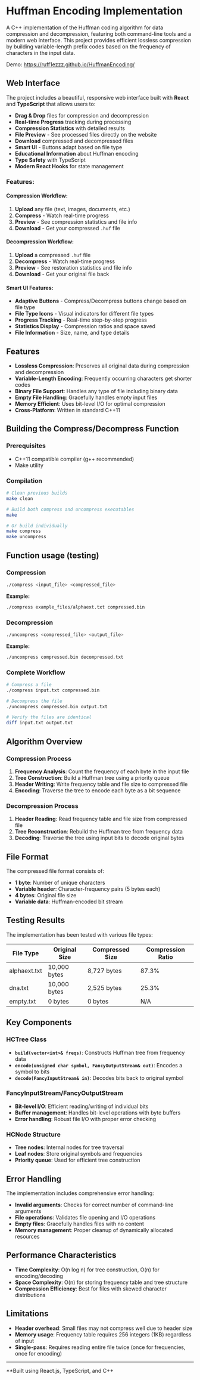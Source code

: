 # Huffman Encoding Implementation

A C++ implementation of the Huffman coding algorithm for data compression and decompression, featuring both command-line tools and a modern web interface. This project provides efficient lossless compression by building variable-length prefix codes based on the frequency of characters in the input data.

Demo: https://ruff1ezzz.github.io/HuffmanEncoding/

## Web Interface

The project includes a beautiful, responsive web interface built with **React** and **TypeScript** that allows users to:
- **Drag & Drop** files for compression and decompression
- **Real-time Progress** tracking during processing
- **Compression Statistics** with detailed results
- **File Preview** - See processed files directly on the website
- **Download** compressed and decompressed files
- **Smart UI** - Buttons adapt based on file type
- **Educational Information** about Huffman encoding
- **Type Safety** with TypeScript
- **Modern React Hooks** for state management

### Features:

#### **Compression Workflow:**
1. **Upload** any file (text, images, documents, etc.)
2. **Compress** - Watch real-time progress
3. **Preview** - See compression statistics and file info
4. **Download** - Get your compressed `.huf` file

#### **Decompression Workflow:**
1. **Upload** a compressed `.huf` file
2. **Decompress** - Watch real-time progress
3. **Preview** - See restoration statistics and file info
4. **Download** - Get your original file back

#### **Smart UI Features:**
- **Adaptive Buttons** - Compress/Decompress buttons change based on file type
- **File Type Icons** - Visual indicators for different file types
- **Progress Tracking** - Real-time step-by-step progress
- **Statistics Display** - Compression ratios and space saved
- **File Information** - Size, name, and type details

## Features

- **Lossless Compression**: Preserves all original data during compression and decompression
- **Variable-Length Encoding**: Frequently occurring characters get shorter codes
- **Binary File Support**: Handles any type of file including binary data
- **Empty File Handling**: Gracefully handles empty input files
- **Memory Efficient**: Uses bit-level I/O for optimal compression
- **Cross-Platform**: Written in standard C++11

## Building the Compress/Decompress Function

### Prerequisites
- C++11 compatible compiler (g++ recommended)
- Make utility

### Compilation
```bash
# Clean previous builds
make clean

# Build both compress and uncompress executables
make

# Or build individually
make compress
make uncompress
```

## Function usage (testing)

### Compression
```bash
./compress <input_file> <compressed_file>
```

**Example:**
```bash
./compress example_files/alphaext.txt compressed.bin
```

### Decompression
```bash
./uncompress <compressed_file> <output_file>
```

**Example:**
```bash
./uncompress compressed.bin decompressed.txt
```

### Complete Workflow
```bash
# Compress a file
./compress input.txt compressed.bin

# Decompress the file
./uncompress compressed.bin output.txt

# Verify the files are identical
diff input.txt output.txt
```

## Algorithm Overview

### Compression Process
1. **Frequency Analysis**: Count the frequency of each byte in the input file
2. **Tree Construction**: Build a Huffman tree using a priority queue
3. **Header Writing**: Write frequency table and file size to compressed file
4. **Encoding**: Traverse the tree to encode each byte as a bit sequence

### Decompression Process
1. **Header Reading**: Read frequency table and file size from compressed file
2. **Tree Reconstruction**: Rebuild the Huffman tree from frequency data
3. **Decoding**: Traverse the tree using input bits to decode original bytes

## File Format

The compressed file format consists of:
- **1 byte**: Number of unique characters
- **Variable header**: Character-frequency pairs (5 bytes each)
- **4 bytes**: Original file size
- **Variable data**: Huffman-encoded bit stream

## Testing Results

The implementation has been tested with various file types:

| File Type | Original Size | Compressed Size | Compression Ratio |
|-----------|---------------|-----------------|-------------------|
| alphaext.txt | 10,000 bytes | 8,727 bytes | 87.3% |
| dna.txt | 10,000 bytes | 2,525 bytes | 25.3% |
| empty.txt | 0 bytes | 0 bytes | N/A |

## Key Components

### HCTree Class
- **`build(vector<int>& freqs)`**: Constructs Huffman tree from frequency data
- **`encode(unsigned char symbol, FancyOutputStream& out)`**: Encodes a symbol to bits
- **`decode(FancyInputStream& in)`**: Decodes bits back to original symbol

### FancyInputStream/FancyOutputStream
- **Bit-level I/O**: Efficient reading/writing of individual bits
- **Buffer management**: Handles bit-level operations with byte buffers
- **Error handling**: Robust file I/O with proper error checking

### HCNode Structure
- **Tree nodes**: Internal nodes for tree traversal
- **Leaf nodes**: Store original symbols and frequencies
- **Priority queue**: Used for efficient tree construction

## Error Handling

The implementation includes comprehensive error handling:
- **Invalid arguments**: Checks for correct number of command-line arguments
- **File operations**: Validates file opening and I/O operations
- **Empty files**: Gracefully handles files with no content
- **Memory management**: Proper cleanup of dynamically allocated resources

## Performance Characteristics

- **Time Complexity**: O(n log n) for tree construction, O(n) for encoding/decoding
- **Space Complexity**: O(n) for storing frequency table and tree structure
- **Compression Efficiency**: Best for files with skewed character distributions

## Limitations

- **Header overhead**: Small files may not compress well due to header size
- **Memory usage**: Frequency table requires 256 integers (1KB) regardless of input
- **Single-pass**: Requires reading entire file twice (once for frequencies, once for encoding)


---

**Built using React.js, TypeScript, and C++
